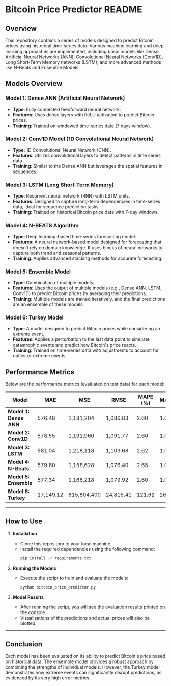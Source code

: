 # Bitcoin Price Predictor README

## Overview
This repository contains a series of models designed to predict Bitcoin prices using historical time-series data. Various machine learning and deep learning approaches are implemented, including basic models like Dense Artificial Neural Networks (ANN), Convolutional Neural Networks (Conv1D), Long Short-Term Memory networks (LSTM), and more advanced methods like N-Beats and Ensemble Models.

## Models Overview

### Model 1: Dense ANN (Artificial Neural Network)
- **Type**: Fully connected feedforward neural network.
- **Features**: Uses dense layers with ReLU activation to predict Bitcoin prices.
- **Training**: Trained on windowed time-series data (7 days window).
  
### Model 2: Conv1D Model (1D Convolutional Neural Network)
- **Type**: 1D Convolutional Neural Network (CNN).
- **Features**: Utilizes convolutional layers to detect patterns in time series data.
- **Training**: Similar to the Dense ANN but leverages the spatial features in sequences.

### Model 3: LSTM (Long Short-Term Memory)
- **Type**: Recurrent neural network (RNN) with LSTM units.
- **Features**: Designed to capture long-term dependencies in time-series data, ideal for sequence prediction tasks.
- **Training**: Trained on historical Bitcoin price data with 7-day windows.

### Model 4: N-BEATS Algorithm
- **Type**: Deep learning-based time-series forecasting model.
- **Features**: A neural network-based model designed for forecasting that doesn’t rely on domain knowledge. It uses blocks of neural networks to capture both trend and seasonal patterns.
- **Training**: Applies advanced stacking methods for accurate forecasting.

### Model 5: Ensemble Model
- **Type**: Combination of multiple models.
- **Features**: Uses the output of multiple models (e.g., Dense ANN, LSTM, Conv1D) to predict Bitcoin prices by averaging their predictions.
- **Training**: Multiple models are trained iteratively, and the final predictions are an ensemble of these models.

### Model 6: Turkey Model
- **Type**: A model designed to predict Bitcoin prices while considering an extreme event.
- **Features**: Applies a perturbation to the last data point to simulate catastrophic events and predict how Bitcoin's price reacts.
- **Training**: Trained on time-series data with adjustments to account for outlier or extreme events.

## Performance Metrics

Below are the performance metrics (evaluated on test data) for each model:

| Model             | MAE        | MSE        | RMSE       | MAPE (%)   | MASE       |
|-------------------|------------|------------|------------|------------|------------|
| **Model 1: Dense ANN**    | 576.48     | 1,181,204  | 1,086.83   | 2.60       | 1.01       |
| **Model 2: Conv1D**      | 578.55     | 1,191,960  | 1,091.77   | 2.60       | 1.02       |
| **Model 3: LSTM**        | 581.04     | 1,218,118  | 1,103.68   | 2.62       | 1.02       |
| **Model 4: N-Beats**     | 579.60     | 1,158,628  | 1,076.40   | 2.65       | 1.02       |
| **Model 5: Ensemble**    | 577.34     | 1,166,218  | 1,079.92   | 2.60       | 1.01       |
| **Model 6: Turkey**      | 17,149.12  | 615,804,400| 24,815.41  | 121.62     | 26.54      |

---

## How to Use

1. **Installation**
   - Clone this repository to your local machine.
   - Install the required dependencies using the following command:
     ```bash
     pip install -r requirements.txt
     ```

2. **Running the Models**
   - Execute the script to train and evaluate the models:
     ```bash
     python bitcoin_price_predictor.py
     ```

3. **Model Results**
   - After running the script, you will see the evaluation results printed on the console.
   - Visualizations of the predictions and actual prices will also be plotted.

---

## Conclusion

Each model has been evaluated on its ability to predict Bitcoin's price based on historical data. The ensemble model provides a robust approach by combining the strengths of individual models. However, the Turkey model demonstrates how extreme events can significantly disrupt predictions, as evidenced by its very high error metrics.
